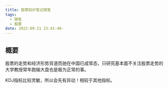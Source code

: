 ```yaml
---
title: 股票知识笔记随笔
tags:
  - 随笔
  - 股票
date: 2022-09-21 23:41:40-
---
```

## 概要
股票的走势和经济形势背道而驰在中国已成常态，只研究基本面不关注股票走势的大学教授常年跑输大盘也是极为正常的事。

KDJ指标比较灵敏，所以会先有异动！相较于其他指标。



